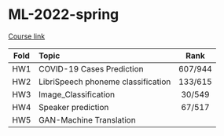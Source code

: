 # ML-2022-spring
[Course link](https://speech.ee.ntu.edu.tw/~hylee/ml/2022-spring.php?fbclid=IwAR0cArEoSyS59K34Xv5o3b-6nhX76ip0ln7A989RIuadzZdQwQZZPJWO7tw)

|Fold | Topic                            |  Rank |
|:---:|:---------------------------------|:-----:|
|HW1  |COVID-19 Cases Prediction         |607/944|
|HW2  |LibriSpeech phoneme classification|133/615|
|HW3  |Image_Classification              | 30/549|
|HW4  |Speaker prediction                |67/517|
|HW5  |GAN-Machine Translation           ||